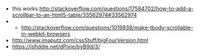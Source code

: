 - this works http://stackoverflow.com/questions/17584702/how-to-add-a-scrollbar-to-an-html5-table/33562974#33562974
- - http://stackoverflow.com/questions/1019938/make-tbody-scrollable-in-webkit-browsers
- http://www.imaputz.com/cssStuff/bigFourVersion.html
- https://jsfiddle.net/dPixie/byB9d/3/
